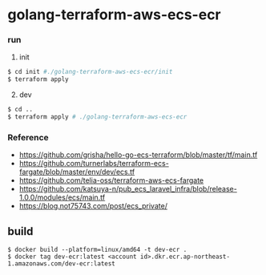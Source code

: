 # golang-terraform-aws-ecs-ecr

### run
1. init
```sh
$ cd init #./golang-terraform-aws-ecs-ecr/init
$ terraform apply
```
2. dev
```sh
$ cd ..
$ terraform apply # ./golang-terraform-aws-ecs-ecr
```

### Reference
 - https://github.com/grisha/hello-go-ecs-terraform/blob/master/tf/main.tf  
 - https://github.com/turnerlabs/terraform-ecs-fargate/blob/master/env/dev/ecs.tf  
 - https://github.com/telia-oss/terraform-aws-ecs-fargate  
 - https://github.com/katsuya-n/pub_ecs_laravel_infra/blob/release-1.0.0/modules/ecs/main.tf
 - https://blog.not75743.com/post/ecs_private/
 
## build
```
$ docker build --platform=linux/amd64 -t dev-ecr .
$ docker tag dev-ecr:latest <account id>.dkr.ecr.ap-northeast-1.amazonaws.com/dev-ecr:latest
```